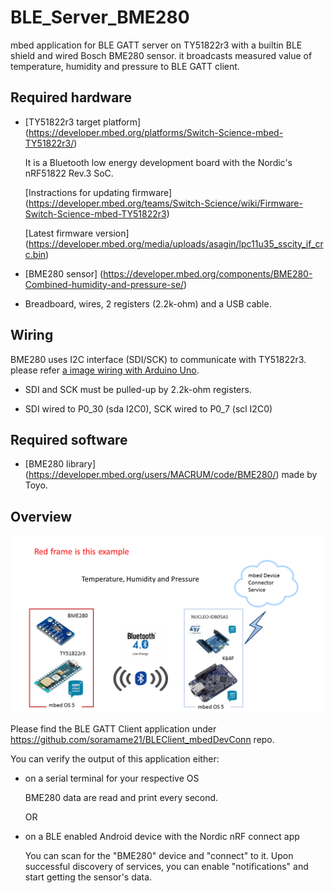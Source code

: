 # BLE_Server_BME280
mbed application for BLE GATT server on TY51822r3 with a builtin BLE shield and wired Bosch BME280 sensor. it broadcasts measured value of temperature, humidity and pressure to BLE GATT client.

## Required hardware
* [TY51822r3 target platform] (https://developer.mbed.org/platforms/Switch-Science-mbed-TY51822r3/)
    
    It is a Bluetooth low energy development board with the Nordic's nRF51822 Rev.3 SoC.
    
    [Instractions for updating firmware] (https://developer.mbed.org/teams/Switch-Science/wiki/Firmware-Switch-Science-mbed-TY51822r3)

    [Latest firmware version] (https://developer.mbed.org/media/uploads/asagin/lpc11u35_sscity_if_crc.bin)

* [BME280 sensor] (https://developer.mbed.org/components/BME280-Combined-humidity-and-pressure-se/)
    
* Breadboard, wires, 2 registers (2.2k-ohm) and a USB cable.

## Wiring
BME280 uses I2C interface (SDI/SCK) to communicate with TY51822r3. please refer [a image wiring with Arduino Uno](http://trac.switch-science.com/attachment/wiki/BME280/s-BME280_12.jpg).
* SDI and SCK must be pulled-up by 2.2k-ohm registers.

* SDI wired to P0_30 (sda I2C0), SCK wired to P0_7 (scl I2C0)

## Required software
* [BME280 library] (https://developer.mbed.org/users/MACRUM/code/BME280/) made by Toyo. 

## Overview
![Overview of Demo](myImageBME280.tif)



Please find the BLE GATT Client application under https://github.com/soramame21/BLEClient_mbedDevConn repo.

You can verify the output of this application either:
  - on a serial terminal for your respective OS
  
    BME280 data are read and print every second.
    
    OR
  - on a BLE enabled Android device with the Nordic nRF connect app
  
    You can scan for the "BME280" device and "connect" to it. Upon successful discovery of services, you can enable "notifications" and start getting the sensor's data.

